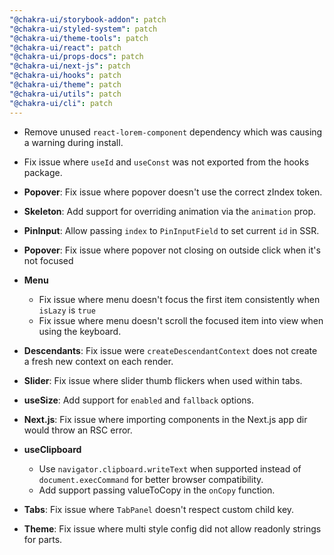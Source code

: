 ```yaml
---
"@chakra-ui/storybook-addon": patch
"@chakra-ui/styled-system": patch
"@chakra-ui/theme-tools": patch
"@chakra-ui/react": patch
"@chakra-ui/props-docs": patch
"@chakra-ui/next-js": patch
"@chakra-ui/hooks": patch
"@chakra-ui/theme": patch
"@chakra-ui/utils": patch
"@chakra-ui/cli": patch
---
```


- Remove unused `react-lorem-component` dependency which was causing a warning
  during install.

- Fix issue where `useId` and `useConst` was not exported from the hooks
  package.

- **Popover**: Fix issue where popover doesn't use the correct zIndex token.

- **Skeleton**: Add support for overriding animation via the `animation` prop.

- **PinInput**: Allow passing `index` to `PinInputField` to set current `id` in
  SSR.

- **Popover**: Fix issue where popover not closing on outside click when it's
  not focused

- **Menu**

  - Fix issue where menu doesn't focus the first item consistently when `isLazy`
    is `true`
  - Fix issue where menu doesn't scroll the focused item into view when using
    the keyboard.

- **Descendants**: Fix issue were `createDescendantContext` does not create a
  fresh new context on each render.

- **Slider**: Fix issue where slider thumb flickers when used within tabs.

- **useSize**: Add support for `enabled` and `fallback` options.

- **Next.js**: Fix issue where importing components in the Next.js app dir would
  throw an RSC error.

- **useClipboard**

  - Use `navigator.clipboard.writeText` when supported instead of
    `document.execCommand` for better browser compatibility.
  - Add support passing valueToCopy in the `onCopy` function.

- **Tabs**: Fix issue where `TabPanel` doesn't respect custom child key.

- **Theme**: Fix issue where multi style config did not allow readonly strings
  for parts.
